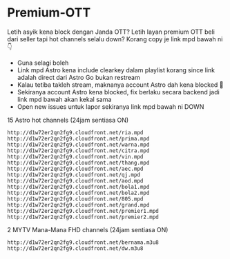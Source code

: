 # Premium-OTT

Letih asyik kena block dengan Janda OTT? Letih layan premium OTT beli dari seller tapi hot channels selalu down? Korang copy je link mpd bawah ni 👇

- Guna selagi boleh
- Link mpd Astro kena include clearkey dalam playlist korang since link adalah direct dari Astro Go bukan restream
- Kalau tetiba takleh stream, maknanya account Astro dah kena blocked 👀
- Sekiranya account Astro kena blocked, fix berlaku secara backend jadi link mpd bawah akan kekal sama
- Open new issues untuk lapor sekiranya link mpd bawah ni DOWN

15 Astro hot channels (24jam sentiasa ON)

```
http://d1w72er2qn2fg9.cloudfront.net/ria.mpd
http://d1w72er2qn2fg9.cloudfront.net/prima.mpd
http://d1w72er2qn2fg9.cloudfront.net/warna.mpd
http://d1w72er2qn2fg9.cloudfront.net/citra.mpd
http://d1w72er2qn2fg9.cloudfront.net/vin.mpd
http://d1w72er2qn2fg9.cloudfront.net/thang.mpd
http://d1w72er2qn2fg9.cloudfront.net/aec.mpd
http://d1w72er2qn2fg9.cloudfront.net/qj.mpd
http://d1w72er2qn2fg9.cloudfront.net/aod.mpd
http://d1w72er2qn2fg9.cloudfront.net/bola1.mpd
http://d1w72er2qn2fg9.cloudfront.net/bola2.mpd
http://d1w72er2qn2fg9.cloudfront.net/805.mpd
http://d1w72er2qn2fg9.cloudfront.net/grand.mpd
http://d1w72er2qn2fg9.cloudfront.net/premier1.mpd
http://d1w72er2qn2fg9.cloudfront.net/premier2.mpd
```
2 MYTV Mana-Mana FHD channels (24jam sentiasa ON)

```
http://d1w72er2qn2fg9.cloudfront.net/bernama.m3u8
http://d1w72er2qn2fg9.cloudfront.net/dw.m3u8
```
